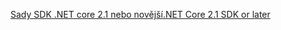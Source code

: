 [<span data-ttu-id="2e24b-101">Sady SDK .NET core 2.1 nebo novější</span><span class="sxs-lookup"><span data-stu-id="2e24b-101">.NET Core 2.1 SDK or later</span></span>](https://www.microsoft.com/net/download/all)